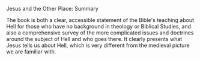 Jesus and the Other Place: Summary

The book is both a clear, accessible statement of the Bible's teaching 
about Hell for those who have no background in theology or Biblical Studies, 
and also a comprehensive survey of the more complicated issues and doctrines 
around the subject of Hell and who goes there.  It clearly presents what 
Jesus tells us about Hell, which is very different from the medieval picture 
we are familiar with.

